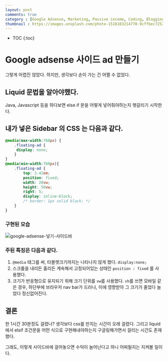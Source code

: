 ```yaml
---
layout: post
comments: true
category : [Google Adsense, Marketing, Passive income, Coding, Blogging]
thumbnail : https://images.unsplash.com/photo-1518183214770-9cffbec72538?ixlib=rb-1.2.1&ixid=eyJhcHBfaWQiOjEyMDd9&auto=format&fit=crop&w=1050&q=80
---
```


* TOC
{:toc}

# Google adsense 사이드 ad 만들기

그렇게 어렵진 않았다.
하지만, 생각보다 손이 가는 건 어쩔 수 없었다.

## Liquid 문법을 알아야했다.

Java, Javascript 등을 하다보면
else if 문을 어떻게 넣어줘야하는지 헷갈리기 시작한다.


## 내가 넣은 Sidebar 의 CSS 는 다음과 같다. 

```css
@media(max-width:768px) {
    .floating-ad {
     display: none;
    }
}
@media(min-width:769px){
    .floating-ad {
        top: 3.42em;
        position: fixed;
        width: 20vw;
        height: 50vw;
        right: 5;
        display: inline-block;
        /* border: 1px solid black; */
    }
}
```
### 구현된 모습

![google-adsense-넣기-사이드바](https://user-images.githubusercontent.com/35059428/64404808-ba011c80-d0af-11e9-9f48-ca1d40d7f638.gif)


### 주된 특징은 다음과 같다.

1. `@media` 태그를 써, 타블렛크기까지는 나타나지 않게 했다. `display:none;`
2. 스크롤을 내리든 홀리든 계속해서 고정되어있는 상태인 `position : fixed` 를 사용했다.
3. 크기가 반응형으로 유지되기 위해 크기 단위를 `vw`를 사용했다. `vh`를 쓰면 모바일 같은 경우, 하단부에 브라우저 nav bar가 드러나, 이에 영향받아 그 크기가 줄었다 늘었다 정신없어진다.


## 결론

한 1시간 30분정도 걸렸나?
생각보다 css를 만지는 시간이 오래 걸렸다.
그리고 liquid에서 elsif 조건문을 어떤 식으로 구현해내야하는지 구글링해가면서
걸리는 시간도 존재했다.

그래도, 이렇게 사이드바에 걸어놓으면 수익이 늘어난다고 하니
어찌될지는 지켜볼 일이다.
